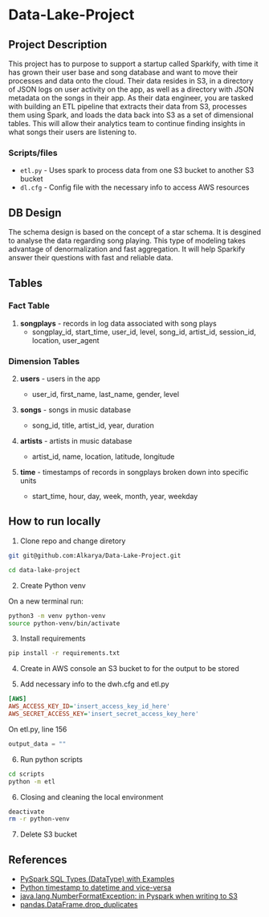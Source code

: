 # Data-Lake-Project

## Project Description

This project has to purpose to support a startup called Sparkify, with time it has grown their user base and song database and want to move their processes and data onto the cloud.
Their data resides in S3, in a directory of JSON logs on user activity on the app, as well as a directory with JSON metadata on the songs in their app.
As their data engineer, you are tasked with building an ETL pipeline that extracts their data from S3, processes them using Spark, and loads the data back into S3 as a set of dimensional tables. This will allow their analytics team to continue finding insights in what songs their users are listening to.

### Scripts/files
* `etl.py` - Uses spark to process data from one S3 bucket to another S3 bucket
* `dl.cfg` - Config file with the necessary info to access AWS resources

## DB Design

The schema design is based on the concept of a star schema. It is desgined to analyse the data regarding song playing.
This type of modeling takes advantage of denormalization and fast aggregation.
It will help Sparkify answer their questions with fast and reliable data.

## Tables 

### Fact Table

1. **songplays** - records in log data associated with song plays
   * songplay_id, start_time, user_id, level, song_id, artist_id, session_id, location, user_agent

### Dimension Tables

2. **users** - users in the app
   * user_id, first_name, last_name, gender, level

3. **songs** - songs in music database
   * song_id, title, artist_id, year, duration

4. **artists** - artists in music database
   * artist_id, name, location, latitude, longitude

5. **time** - timestamps of records in songplays broken down into specific units
   * start_time, hour, day, week, month, year, weekday


## How to run locally

1. Clone repo and change diretory

```bash
git git@github.com:Alkarya/Data-Lake-Project.git

cd data-lake-project
```

2. Create Python venv

On a new terminal run:
```bash
python3 -m venv python-venv            
source python-venv/bin/activate 
```

3. Install requirements

```bash
pip install -r requirements.txt
```

4. Create in AWS console an S3 bucket to for the output to be stored

5. Add necessary info to the dwh.cfg and etl.py

```cfg
[AWS]
AWS_ACCESS_KEY_ID='insert_access_key_id_here'
AWS_SECRET_ACCESS_KEY='insert_secret_access_key_here'
```

On etl.py, line 156
```python
output_data = ""
```

6. Run python scripts

```bash
cd scripts
python -m etl
```

6. Closing and cleaning the local environment

```bash
deactivate
rm -r python-venv
```

7. Delete S3 bucket

## References

* [PySpark SQL Types (DataType) with Examples](https://sparkbyexamples.com/pyspark/pyspark-sql-types-datatype-with-examples/) 
* [Python timestamp to datetime and vice-versa](https://www.programiz.com/python-programming/datetime/timestamp-datetime) 
* [java.lang.NumberFormatException: in Pyspark when writing to S3](https://stackoverflow.com/questions/71097630/java-lang-numberformatexception-in-pyspark-when-writing-to-s3)
* [pandas.DataFrame.drop_duplicates](https://pandas.pydata.org/docs/reference/api/pandas.DataFrame.drop_duplicates.html)